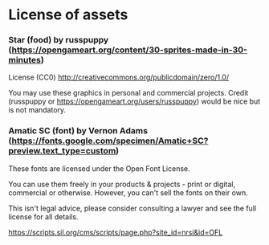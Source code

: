 # License of assets

### Star (food) by russpuppy (https://opengameart.org/content/30-sprites-made-in-30-minutes)

License (CC0)
http://creativecommons.org/publicdomain/zero/1.0/

You may use these graphics in personal and commercial projects.
Credit (russpuppy or https://opengameart.org/users/russpuppy) would be nice but is not mandatory.

### Amatic SC (font) by Vernon Adams (https://fonts.google.com/specimen/Amatic+SC?preview.text_type=custom)

These fonts are licensed under the Open Font License.

You can use them freely in your products & projects - print or digital, commercial or otherwise.
However, you can't sell the fonts on their own.

This isn't legal advice, please consider consulting a lawyer and see the full license for all details.

https://scripts.sil.org/cms/scripts/page.php?site_id=nrsi&id=OFL

